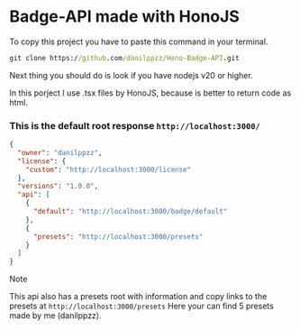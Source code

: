 # Badge-API made with HonoJS 

To copy this project you have to paste this command in your terminal.
```cmd
git clone https://github.com/danilppzz/Hono-Badge-API.git
```
Next thing you should do is look if you have nodejs v20 or higher.

In this porject I use .tsx files by HonoJS, because is better to return code as html.


### This is the default root response ```http://localhost:3000/```
```json
{
  "owner": "danilppzz",
  "license": {
    "custom": "http://localhost:3000/license"
  },
  "versions": "1.0.0",
  "api": [
    {
      "default": "http://localhost:3000/badge/default"
    },
    {
      "presets": "http://localhost:3000/presets"
    }
  ]
}
```


> [!NOTE]
> This api also has a presets root with information and copy links to the presets at ```http://localhost:3000/presets```
> Here your can find 5 presets made by me (danilppzz).